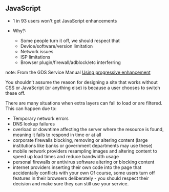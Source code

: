 ## JavaScript

 - 1 in 93 users won't get JavaScript enhancements
 
 - Why?:
   - Some people turn it off, we should respect that
   - Device/software/version limitation
   - Network issues
   - ISP limitations
   - Browser plugin/firewall/adblock/etc interferring

note:
From the GDS Service Manual [Using progressive enhancement](https://www.gov.uk/service-manual/technology/using-progressive-enhancement#dont-assume-users-turn-off-javascript)

You shouldn’t assume the reason for designing a site that works without CSS or JavaScript (or anything else) is because a user chooses to switch these off.

There are many situations when extra layers can fail to load or are filtered. This can happen due to:

 - Temporary network errors
 - DNS lookup failures
 - overload or downtime affecting the server where the resource is found, meaning it fails to respond in time or at all
 - corporate firewalls blocking, removing or altering content (large institutions like banks or government departments may use these)
 - mobile network providers resampling images and altering content to speed up load times and reduce bandwidth usage
 - personal firewalls or antivirus software altering or blocking content
 - internet providers inserting their own code into the page that accidentally conflicts with your own
 Of course, some users turn off features in their browsers deliberately - you should respect their decision and make sure they can still use your service.
